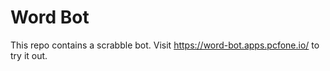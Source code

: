 # Word Bot

This repo contains a scrabble bot. Visit https://word-bot.apps.pcfone.io/ to try it out.

